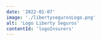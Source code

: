 ```yaml
---
date: '2022-01-07'
image: './libertysegurosLogo.png'
alt: 'Logo Liberty Seguros'
contentId: 'logoInsurers'
---
```

